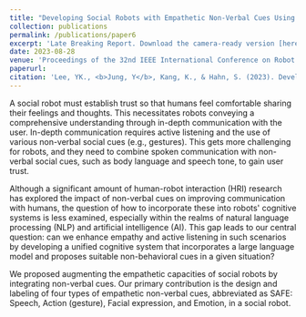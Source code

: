 ```yaml
---
title: "Developing Social Robots with Empathetic Non-Verbal Cues Using Large Language Models"
collection: publications
permalink: /publications/paper6
excerpt: 'Late Breaking Report. Download the camera-ready version [here](https://arxiv.org/abs/2308.16529).'
date: 2023-08-28
venue: 'Proceedings of the 32nd IEEE International Conference on Robot and Human Interactive Communication (RO-MAN)'
paperurl:
citation: 'Lee, YK., <b>Jung, Y</b>, Kang, K., & Hahn, S. (2023). Developing Social Robots with Empathetic Non-Verbal Cues Using Large Language Models. Late Breaking Report at <i>2023 32nd IEEE International Conference on Robot and Human Interactive Communication (RO-MAN)</i>.'
---
```


A social robot must establish trust so that humans feel comfortable sharing their feelings and thoughts. This necessitates robots conveying a comprehensive understanding through in-depth communication with the user. In-depth communication requires active listening and the use of various non-verbal social cues (e.g., gestures). This gets more challenging for robots, and they need to combine spoken communication with non-verbal social cues, such as body language and speech tone, to gain user trust. 

Although a significant amount of human-robot interaction (HRI) research has explored the impact of non-verbal cues on improving communication with humans, the question of how to incorporate these into robots' cognitive systems is less examined, especially within the realms of natural language processing (NLP) and artificial intelligence (AI). This gap leads to our central question: can we enhance empathy and active listening in such scenarios by developing a unified cognitive system that incorporates a large language model and proposes suitable non-behavioral cues in a given situation? 

We proposed augmenting the empathetic capacities of social robots by integrating non-verbal cues. Our primary contribution is the design and labeling of four types of empathetic non-verbal cues, abbreviated as SAFE: Speech, Action (gesture), Facial expression, and Emotion, in a social robot.